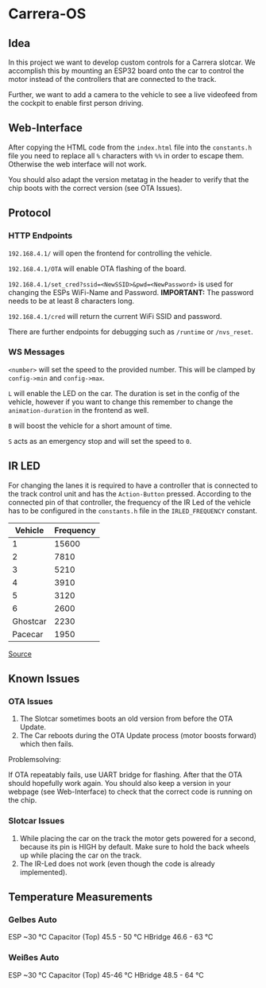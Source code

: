 # Carrera-OS

## Idea

In this project we want to develop custom controls for a Carrera slotcar. We accomplish this by mounting an ESP32 board onto the car to control the motor instead of the controllers that are connected to the track.

Further, we want to add a camera to the vehicle to see a live videofeed from the cockpit to enable first person driving.

## Web-Interface

After copying the HTML code from the `index.html` file into the `constants.h` file you need to replace all `%` characters with `%%` in order to escape them. Otherwise the web interface will not work.

You should also adapt the version metatag in the header to verify that the chip boots with the correct version (see OTA Issues).

## Protocol

### HTTP Endpoints

`192.168.4.1/` will open the frontend for controlling the vehicle.

`192.168.4.1/OTA` will enable OTA flashing of the board.

`192.168.4.1/set_cred?ssid=<NewSSID>&pwd=<NewPassword>` is used for changing the ESPs WiFi-Name and Password. **IMPORTANT:** The password needs to be at least 8 characters long.

`192.168.4.1/cred` will return the current WiFi SSID and password.

There are further endpoints for debugging such as `/runtime` or `/nvs_reset`.

### WS Messages

`<number>` will set the speed to the provided number. This will be clamped by `config->min` and `config->max`.

`L` will enable the LED on the car. The duration is set in the config of the vehicle, however if you want to change this remember to change the `animation-duration` in the frontend as well.

`B` will boost the vehicle for a short amount of time.

`S` acts as an emergency stop and will set the speed to `0`.

## IR LED

For changing the lanes it is required to have a controller that is connected to the track control unit and has the `Action-Button` pressed. According to the connected pin of that controller, the frequency of the IR Led of the vehicle has to be configured in the `constants.h` file in the `IRLED_FREQUENCY` constant.

| Vehicle |Frequency |
|---------|----------|
|    1    |  15600   |
|    2    |   7810   |
|    3    |   5210   |
|    4    |   3910   |
|    5    |   3120   |
|    6    |   2600   |
|Ghostcar |   2230   |
| Pacecar |   1950   |

[Source](https://redlichelectronics.de/ir-diode.html)

## Known Issues

### OTA Issues

1. The Slotcar sometimes boots an old version from before the OTA Update.
2. The Car reboots during the OTA Update process (motor boosts forward) which then fails.

Problemsolving:

If OTA repeatably fails, use UART bridge for flashing. After that the OTA should hopefully work again. You should also keep a version in your webpage (see Web-Interface) to check that the correct code is running on the chip.

### Slotcar Issues

1. While placing the car on the track the motor gets powered for a second, because its pin is HIGH by default. Make sure to hold the back wheels up while placing the car on the track.
2. The IR-Led does not work (even though the code is already implemented).

## Temperature Measurements

### Gelbes Auto

ESP ~30 °C
Capacitor (Top) 45.5 - 50 °C
HBridge 46.6 - 63 °C

### Weißes Auto

ESP ~30 °C
Capacitor (Top) 45-46 °C
HBridge 48.5 - 64 °C